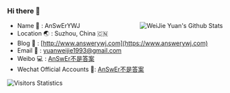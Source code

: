 ### Hi there 👋
<a href="#">
<img align="right" alt="WeiJie Yuan's Github Stats" src="https://github-readme-stats.vercel.app/api?username=AnSwErYWJ&show_icons=true">
</a>

- Name :boy: : AnSwErYWJ 
- Location :earth_asia: : Suzhou, China :cn:
- Blog :pencil: : [http://www.answerywj.com](https://www.answerywj.com) 
- Email :email: : [yuanweijie1993@gmail.com](https://mail.google.com)
- Weibo :computer: : [AnSwEr不是答案](https://weibo.com/1783591593)
- Wechat Official Accounts :penguin:: [AnSwEr不是答案](https://github.com/AnSwErYWJ/DogFood/blob/master/Template/wechat_public_qdode.png)

![Visitors Statistics](https://jwenjian-visitor-badge-5.glitch.me/badge?page_id=AnSwErYWJ.AnSwErYWJ.readme)
